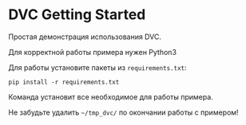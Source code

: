 # DVC Getting Started

Простая демонстрация использования DVC.

Для корректной работы примера нужен Python3

Для работы установите пакеты из `requirements.txt`:

```
pip install -r requirements.txt
```

Команда установит все необходимое для работы примера.

Не забудьте удалить `~/tmp_dvc/` по окончании работы с примером!

